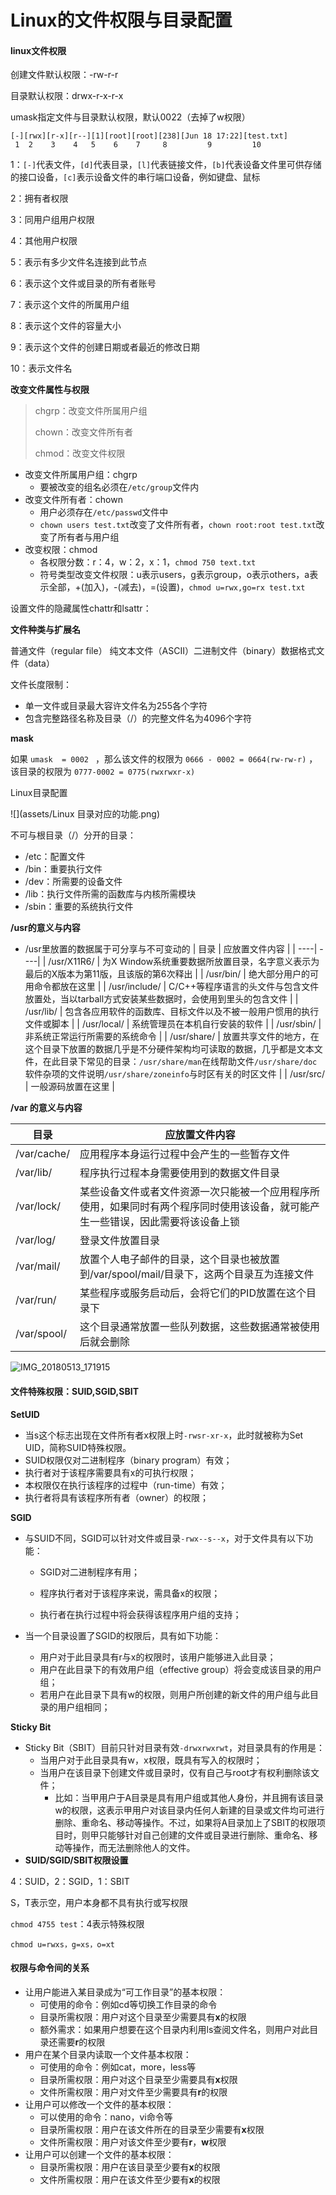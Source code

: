 # Linux的文件权限与目录配置

#### linux文件权限

创建文件默认权限：-rw-r-r

目录默认权限：drwx-r-x-r-x

umask指定文件与目录默认权限，默认0022（去掉了w权限）

```
[-][rwx][r-x][r--][1][root][root][238][Jun 18 17:22][test.txt]
 1	2	 3	  4	  5	   6	7	  8	  		9		  10
```

1：`[-]`代表文件，`[d]`代表目录，`[l]`代表链接文件，`[b]`代表设备文件里可供存储的接口设备，`[c]`表示设备文件的串行端口设备，例如键盘、鼠标

2：拥有者权限

3：同用户组用户权限

4：其他用户权限

5：表示有多少文件名连接到此节点

6：表示这个文件或目录的所有者账号

7：表示这个文件的所属用户组

8：表示这个文件的容量大小

9：表示这个文件的创建日期或者最近的修改日期

10：表示文件名

**改变文件属性与权限**

> chgrp：改变文件所属用户组
>
> chown：改变文件所有者
>
> chmod：改变文件权限

- 改变文件所属用户组：chgrp
  - 要被改变的组名必须在`/etc/group`文件内			
- 改变文件所有者：chown
  -  用户必须存在`/etc/passwd`文件中
  - `chown users test.txt`改变了文件所有者，`chown root:root test.txt`改变了所有者与用户组
- 改变权限：chmod
  - 各权限分数：r：4，w：2，x：1，`chmod 750 text.txt`
  - 符号类型改变文件权限：u表示users，g表示group，o表示others，a表示全部，+(加入)，-(减去)，=(设置)，`chmod u=rwx,go=rx test.txt`

设置文件的隐藏属性chattr和lsattr：



**文件种类与扩展名**

普通文件（regular file） 纯文本文件（ASCII）二进制文件（binary）数据格式文件（data）

文件长度限制：

- 单一文件或目录最大容许文件名为255各个字符
- 包含完整路径名称及目录（/）的完整文件名为4096个字符



**mask**

如果 `umask  = 0002 `  ，那么该文件的权限为 `0666 - 0002 = 0664(rw-rw-r)` ，该目录的权限为 `0777-0002 = 0775(rwxrwxr-x)`



Linux目录配置

![](assets/Linux 目录对应的功能.png)

不可与根目录（/）分开的目录：

- /etc：配置文件
- /bin：重要执行文件
- /dev：所需要的设备文件
- /lib：执行文件所需的函数库与内核所需模块
- /sbin：重要的系统执行文件

**/usr的意义与内容**

- /usr里放置的数据属于可分享与不可变动的
| 目录 | 应放置文件内容 |
| ----| ----|
| /usr/X11R6/ | 为X Window系统重要数据所放置目录，名字意义表示为最后的X版本为第11版，且该版的第6次释出 |
| /usr/bin/ | 绝大部分用户的可用命令都放在这里 |
| /usr/include/ | C/C++等程序语言的头文件与包含文件放置处，当以tarball方式安装某些数据时，会使用到里头的包含文件 |
| /usr/lib/ | 包含各应用软件的函数库、目标文件以及不被一般用户惯用的执行文件或脚本 |
| /usr/local/ | 系统管理员在本机自行安装的软件 |
| /usr/sbin/ | 非系统正常运行所需要的系统命令  |
| /usr/share/ | 放置共享文件的地方，在这个目录下放置的数据几乎是不分硬件架构均可读取的数据，几乎都是文本文件，在此目录下常见的目录：`/usr/share/man`在线帮助文件`/usr/share/doc`软件杂项的文件说明`/usr/share/zoneinfo`与时区有关的时区文件 |
| /usr/src/ | 一般源码放置在这里 |



**/var 的意义与内容**

| 目录 | 应放置文件内容 |
| ------| -------|
| /var/cache/ | 应用程序本身运行过程中会产生的一些暂存文件 |
| /var/lib/ | 程序执行过程本身需要使用到的数据文件目录 |
| /var/lock/ | 某些设备文件或者文件资源一次只能被一个应用程序所使用，如果同时有两个程序同时使用该设备，就可能产生一些错误，因此需要将该设备上锁 |
| /var/log/ |登录文件放置目录 |
| /var/mail/ | 放置个人电子邮件的目录，这个目录也被放置到/var/spool/mail/目录下，这两个目录互为连接文件 |
| /var/run/ | 某些程序或服务启动后，会将它们的PID放置在这个目录下 |
| /var/spool/ | 这个目录通常放置一些队列数据，这些数据通常被使用后就会删除 |

![IMG_20180513_171915](./IMG_20180513_171915.jpg)

#### 文件特殊权限：SUID,SGID,SBIT

**SetUID**

- 当s这个标志出现在文件所有者x权限上时`-rwsr-xr-x`，此时就被称为Set UID，简称SUID特殊权限。
- SUID权限仅对二进制程序（binary program）有效；
- 执行者对于该程序需要具有x的可执行权限；
- 本权限仅在执行该程序的过程中（run-time）有效；
- 执行者将具有该程序所有者（owner）的权限；

**SGID**

- 与SUID不同，SGID可以针对文件或目录`-rwx--s--x`，对于文件具有以下功能：

  - SGID对二进制程序有用；

  - 程序执行者对于该程序来说，需具备x的权限；

  - 执行者在执行过程中将会获得该程序用户组的支持；
- 当一个目录设置了SGID的权限后，具有如下功能：
  - 用户对于此目录具有r与x的权限时，该用户能够进入此目录；
  - 用户在此目录下的有效用户组（effective group）将会变成该目录的用户组；
  - 若用户在此目录下具有w的权限，则用户所创建的新文件的用户组与此目录的用户组相同；

**Sticky Bit**

- Sticky Bit（SBIT）目前只针对目录有效`-drwxrwxrwt`，对目录具有的作用是：
  - 当用户对于此目录具有w，x权限，既具有写入的权限时；
  - 当用户在该目录下创建文件或目录时，仅有自己与root才有权利删除该文件；
    - 比如：当甲用户于A目录是具有用户组或其他人身份，并且拥有该目录w的权限，这表示甲用户对该目录内任何人新建的目录或文件均可进行删除、重命名、移动等操作。不过，如果将A目录加上了SBIT的权限项目时，则甲只能够针对自己创建的文件或目录进行删除、重命名、移动等操作，而无法删除他人的文件。
- **SUID/SGID/SBIT权限设置**

4：SUID，2：SGID，1：SBIT

S，T表示空，用户本身都不具有执行或写权限

`chmod 4755 test`：4表示特殊权限

`chmod u=rwxs，g=xs，o=xt`

#### 权限与命令间的关系

- 让用户能进入某目录成为“可工作目录”的基本权限：
  - 可使用的命令：例如cd等切换工作目录的命令
  - 目录所需权限：用户对这个目录至少需要具有**x**的权限
  - 额外需求：如果用户想要在这个目录内利用ls查阅文件名，则用户对此目录还需要**r**的权限
- 用户在某个目录内读取一个文件基本权限：
  - 可使用的命令：例如cat，more，less等
  - 目录所需权限：用户对这个目录至少需要具有**x**权限
  - 文件所需权限：用户对文件至少需要具有**r**的权限
- 让用户可以修改一个文件的基本权限：
  - 可以使用的命令：nano，vi命令等
  - 目录所需权限：用户在该文件所在的目录至少需要有**x**权限
  - 文件所需权限：用户对该文件至少要有**r**，**w**权限
- 让用户可以创建一个文件的基本权限：
  - 目录所需权限：用户在该目录至少要有**x**的权限
  - 文件所需权限：用户在该文件至少要有**x**的权限